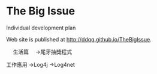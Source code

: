 # The Big Issue

Individual development plan

Web site is published at http://ddqq.github.io/TheBigIssue.

　
生活篇　
->尾牙抽獎程式

工作應用
->Log4j
->Log4net
